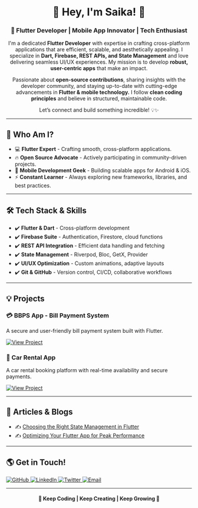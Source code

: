 <h1 align="center">👋 Hey, I'm Saika! 🚀</h1>

<h3 align="center">💙 Flutter Developer | Mobile App Innovator | Tech Enthusiast</h3>

<p align="center">
  I'm a dedicated <strong>Flutter Developer</strong> with expertise in crafting cross-platform applications  
  that are efficient, scalable, and aesthetically appealing. I specialize in <strong>Dart, Firebase, REST APIs, and State Management</strong>  
  and love delivering seamless UI/UX experiences. My mission is to develop <strong>robust, user-centric apps</strong> that make an impact.
</p>

<p align="center">
  Passionate about <strong>open-source contributions</strong>, sharing insights with the developer community,  
  and staying up-to-date with cutting-edge advancements in <strong>Flutter & mobile technology.</strong>  
  I follow <strong>clean coding principles</strong> and believe in structured, maintainable code.
</p>

<p align="center">
  Let’s connect and build something incredible! 💡✨
</p>

---

<h2>🚀 Who Am I?</h2>
<ul>
  <li>💻 <strong>Flutter Expert</strong> - Crafting smooth, cross-platform applications.</li>
  <li>🔥 <strong>Open Source Advocate</strong> - Actively participating in community-driven projects.</li>
  <li>📱 <strong>Mobile Development Geek</strong> - Building scalable apps for Android & iOS.</li>
  <li>⚡ <strong>Constant Learner</strong> - Always exploring new frameworks, libraries, and best practices.</li>
</ul>

---

<h2>🛠 Tech Stack & Skills</h2>
<ul>
  <li>✔️ <strong>Flutter & Dart</strong> - Cross-platform development</li>
  <li>✔️ <strong>Firebase Suite</strong> - Authentication, Firestore, cloud functions</li>
  <li>✔️ <strong>REST API Integration</strong> - Efficient data handling and fetching</li>
  <li>✔️ <strong>State Management</strong> - Riverpod, Bloc, GetX, Provider</li>
  <li>✔️ <strong>UI/UX Optimization</strong> - Custom animations, adaptive layouts</li>
  <li>✔️ <strong>Git & GitHub</strong> - Version control, CI/CD, collaborative workflows</li>
</ul>

---

<h2>💡 Projects</h2>

<div>
  <h3>💳 BBPS App - Bill Payment System</h3>
  <p>A secure and user-friendly bill payment system built with Flutter.</p>
  <a href="https://github.com/saikaboppana/project_bbps" target="_blank">
    <img src="https://img.shields.io/badge/View%20Project-blue?style=for-the-badge" alt="View Project">
  </a>
</div>

<div>
  <h3>🚗 Car Rental App</h3>
  <p>A car rental booking platform with real-time availability and secure payments.</p>
  <a href="https://github.com/saikaboppana/car_rental" target="_blank">
    <img src="https://img.shields.io/badge/View%20Project-blue?style=for-the-badge" alt="View Project">
  </a>
</div>

---

<h2>📖 Articles & Blogs</h2>
<ul>
  <li>✍️ <a href="https://dev.to/yourprofile/flutter-state-management" target="_blank">Choosing the Right State Management in Flutter</a></li>
  <li>✍️ <a href="https://medium.com/yourprofile/flutter-performance-tips" target="_blank">Optimizing Your Flutter App for Peak Performance</a></li>
</ul>

---

<h2>🌎 Get in Touch!</h2>
<p>
  <a href="https://github.com/yourgithub" target="_blank">
    <img src="https://img.shields.io/badge/GitHub-black?style=for-the-badge&logo=github" alt="GitHub">
  </a>
  <a href="https://linkedin.com/in/yourlinkedin" target="_blank">
    <img src="https://img.shields.io/badge/LinkedIn-blue?style=for-the-badge&logo=linkedin" alt="LinkedIn">
  </a>
  <a href="https://twitter.com/yourtwitter" target="_blank">
    <img src="https://img.shields.io/badge/Twitter-blue?style=for-the-badge&logo=twitter" alt="Twitter">
  </a>
  <a href="mailto:saika.dev@gmail.com">
    <img src="https://img.shields.io/badge/Email-red?style=for-the-badge&logo=gmail" alt="Email">
  </a>
</p>

---

<h4 align="center">💙 Keep Coding | Keep Creating | Keep Growing 🚀</h4>
